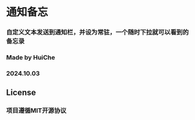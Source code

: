 # **通知备忘**
### 自定义文本发送到通知栏，并设为常驻，一个随时下拉就可以看到的备忘录

### Made by HuiChe
### 2024.10.03

## License
### 项目遵循MIT开源协议